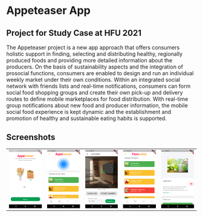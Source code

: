 # Appeteaser App
## Project for Study Case at HFU 2021

The Appeteaser project is a new app approach that offers consumers holistic support in finding, 
selecting and distributing healthy, regionally produced foods and providing more detailed information 
about the producers. On the basis of sustainability aspects and the integration of prosocial 
functions, consumers are enabled to design and run an individual weekly market under their own 
conditions. Within an integrated social network with friends lists and real-time notifications, 
consumers can form social food shopping groups and create their own pick-up and delivery routes 
to define mobile marketplaces for food distribution. With real-time group notifications about new 
food and producer information, the mobile social food experience is kept dynamic and the 
establishment and promotion of healthy and sustainable eating habits is supported.

## Screenshots

<table>
 <tr>
  <td>
   <img src="assets/screens/1.png" width="200"/>
  </td>
  <td>
   <img src="assets/screens/2.png" width="200"/>
  </td>
  <td>
   <img src="assets/screens/3.png" width="200"/>
  </td>
    <td>
   <img src="assets/screens/4.png" width="200"/>
  </td>
    <td>
   <img src="assets/screens/5.png" width="200"/>
  </td>
  </tr>
 </table>

